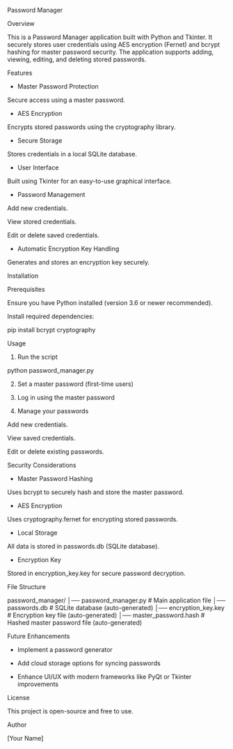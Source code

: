 Password Manager

Overview

This is a Password Manager application built with Python and Tkinter. It securely stores user credentials using AES encryption (Fernet) and bcrypt hashing for master password security. The application supports adding, viewing, editing, and deleting stored passwords.

Features

- Master Password Protection

Secure access using a master password.

- AES Encryption

Encrypts stored passwords using the cryptography library.

- Secure Storage

Stores credentials in a local SQLite database.

- User Interface

Built using Tkinter for an easy-to-use graphical interface.

- Password Management

Add new credentials.

View stored credentials.

Edit or delete saved credentials.

- Automatic Encryption Key Handling

Generates and stores an encryption key securely.

Installation

Prerequisites

Ensure you have Python installed (version 3.6 or newer recommended).

Install required dependencies:

pip install bcrypt cryptography

Usage

1. Run the script

python password_manager.py

2. Set a master password (first-time users)

3. Log in using the master password

4. Manage your passwords

Add new credentials.

View saved credentials.

Edit or delete existing passwords.

Security Considerations

- Master Password Hashing

Uses bcrypt to securely hash and store the master password.

- AES Encryption

Uses cryptography.fernet for encrypting stored passwords.

- Local Storage

All data is stored in passwords.db (SQLite database).

- Encryption Key

Stored in encryption_key.key for secure password decryption.

File Structure

password_manager/
│── password_manager.py   # Main application file
│── passwords.db          # SQLite database (auto-generated)
│── encryption_key.key    # Encryption key file (auto-generated)
│── master_password.hash  # Hashed master password file (auto-generated)

Future Enhancements

- Implement a password generator

- Add cloud storage options for syncing passwords

- Enhance UI/UX with modern frameworks like PyQt or Tkinter improvements

License

This project is open-source and free to use.

Author

[Your Name]

